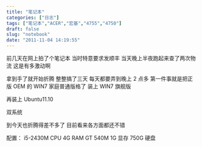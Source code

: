 ```yaml
---
title: "笔记本"
categories: ["日志"]
tags: ["笔记本","ACER","宏基","4755","4750"]
draft: false
slug: "notebook"
date: "2011-11-04 14:19:55"
---
```


前几天在网上拍了个笔记本
当时特意要求发顺丰
当天晚上半夜跑起来查了两次物流
这是有多激动啊

拿到手了就开始折腾
整整搞了三天
每天都要弄到晚上 2 点多
第一件事就是把正版 OEM 的 WIN7 家庭普通版格了
装上 WIN7 旗舰版

再装上 Ubuntu11.10

双系统

到今天也折腾得差不多了
目前看来各方面都还不错

配置：
i5-2430M CPU
4G RAM
GT 540M 1G 显存
750G 硬盘

